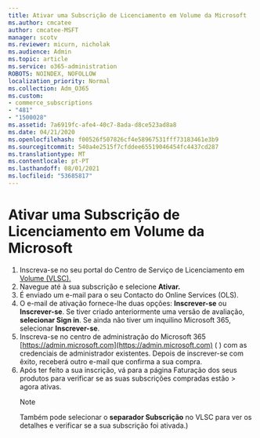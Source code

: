 ```yaml
---
title: Ativar uma Subscrição de Licenciamento em Volume da Microsoft
ms.author: cmcatee
author: cmcatee-MSFT
manager: scotv
ms.reviewer: micurn, nicholak
ms.audience: Admin
ms.topic: article
ms.service: o365-administration
ROBOTS: NOINDEX, NOFOLLOW
localization_priority: Normal
ms.collection: Adm_O365
ms.custom:
- commerce_subscriptions
- "481"
- "1500028"
ms.assetid: 7a6919fc-afe4-40c7-8ada-d8ce523ad8a8
ms.date: 04/21/2020
ms.openlocfilehash: f00526f507826cf4e58967531fff73183461e3b9
ms.sourcegitcommit: 540a4e2515f7cfddee65519046454fc4437cd287
ms.translationtype: MT
ms.contentlocale: pt-PT
ms.lasthandoff: 08/01/2021
ms.locfileid: "53685817"
---
```

# <a name="activating-a-microsoft-volume-license-subscription"></a>Ativar uma Subscrição de Licenciamento em Volume da Microsoft

1. Inscreva-se no seu portal do Centro de Serviço de Licenciamento em [Volume (VLSC).](https://go.microsoft.com/fwlink/p/?LinkId=329762)
2. Navegue até à sua subscrição e selecione **Ativar.**
3. É enviado um e-mail para o seu Contacto do Online Services (OLS).
4. O e-mail de ativação fornece-lhe duas opções: **Inscrever-se** ou **Inscrever-se**. Se tiver criado anteriormente uma versão de avaliação, **selecionar Sign in**. Se ainda não tiver um inquilino Microsoft 365, selecionar **Inscrever-se**.
5. Inscreva-se no centro de administração do Microsoft 365 [https://admin.microsoft.com](https://admin.microsoft.com) ( ) com as credenciais de administrador existentes. Depois de inscrever-se com êxito, receberá outro e-mail que confirma a sua compra.
6. Após ter feito a sua inscrição, vá para a página Faturação dos seus produtos para verificar se as suas subscrições compradas estão  \> [](https://go.microsoft.com/fwlink/p/?linkid=842054) agora ativas. 
    > [!NOTE]
    > Também pode selecionar o **separador Subscrição** no VLSC para ver os detalhes e verificar se a sua subscrição foi ativada.)
